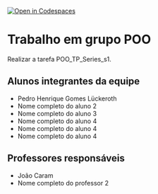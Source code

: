 [![Open in Codespaces](https://classroom.github.com/assets/launch-codespace-f4981d0f882b2a3f0472912d15f9806d57e124e0fc890972558857b51b24a6f9.svg)](https://classroom.github.com/open-in-codespaces?assignment_repo_id=10674615)
# Trabalho em grupo POO
Realizar a tarefa POO_TP_Series_s1.

## Alunos integrantes da equipe

* Pedro Henrique Gomes Lückeroth
* Nome completo do aluno 2
* Nome completo do aluno 3
* Nome completo do aluno 4
* Nome completo do aluno 4
* Nome completo do aluno 4

## Professores responsáveis

* João Caram
* Nome completo do professor 2

